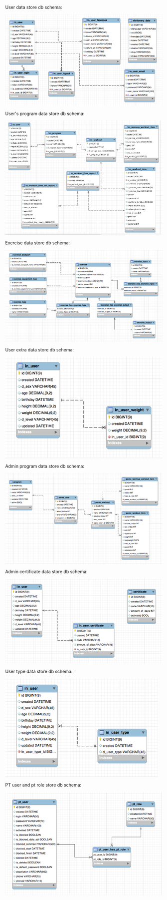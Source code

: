 User data store db schema:

![pt schema](pt-schema-login-v3.png)

User's program data store db schema:

![pt schema](pt-schema-program-v6.png)

Exercise data store db schema:

![pt schema](pt-schema-exercise-v5.png)

User extra data store db schema:

![pt schema](pt-schema-user-data-v1.png)

Admin program data store db schema:

![pt schema](pt-schema-program-data-v3.png)

Admin certificate data store db schema:

![pt schema](pt-schema-certificate-v1.png)

User type data store db schema:

![pt schema](pt-schema-user-type-v1.png)

PT user and pt role store db schema:

![pt schema](pt-schema-user-and-role-v2.png)

